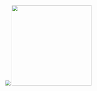 <picture>
  <img src="https://github-readme-stats-git-master-airopis-projects.vercel.app/api?username=ihatemodels&count_private=true&show_icons=true&locale=en&theme=onedark&role=OWNER,ORGANIZATION_MEMBER,COLLABORATOR&show=reviews,discussions_started,discussions_answered,prs_merged,prs_merged_percentage" />
  
</picture>


<picture>
  <img width='250' src="https://avatars.githubusercontent.com/u/115882656?s=400&u=56ab6970140919a2bbca02744431e696909dc043&v=4" />
</picture>
